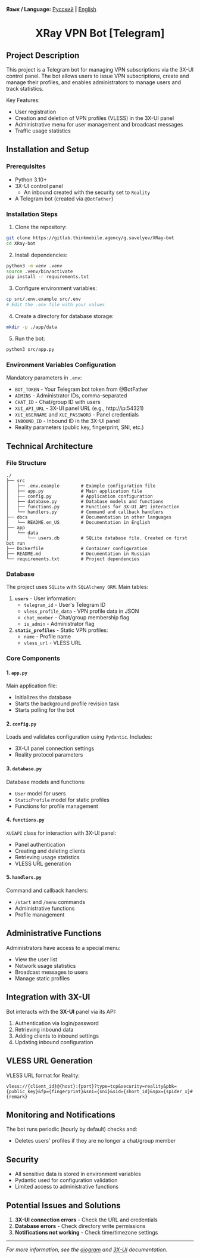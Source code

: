 **Язык / Language:** [Русский](../README.md) **|** <ins>English</ins>

<div id="header" align="center"><h1>XRay VPN Bot [Telegram]</h1></div>

## Project Description

This project is a Telegram bot for managing VPN subscriptions via the 3X-UI control panel. The bot allows users to issue VPN subscriptions, create and manage their profiles, and enables administrators to manage users and track statistics.

Key Features:

- User registration
- Creation and deletion of VPN profiles (VLESS) in the 3X-UI panel
- Administrative menu for user management and broadcast messages
- Traffic usage statistics

## Installation and Setup

### Prerequisites

- Python 3.10+
- 3X-UI control panel
   - An inbound created with the security set to `Reality`
- A Telegram bot (created via `@BotFather`)

### Installation Steps

1. Clone the repository:

```bash
git clone https://gitlab.thinkmobile.agency/g.savelyev/XRay-bot
cd XRay-bot
```

2. Install dependencies:

```bash
python3 -m venv .venv
source .venv/bin/activate
pip install -r requirements.txt
```

3. Configure environment variables:

```bash
cp src/.env.example src/.env
# Edit the .env file with your values
```

4. Create a directory for database storage:

```bash
mkdir -p ./app/data
```

5. Run the bot:

```bash
python3 src/app.py
```

### Environment Variables Configuration

Mandatory parameters in `.env`:

- `BOT_TOKEN` - Your Telegram bot token from @BotFather
- `ADMINS` - Administrator IDs, comma-separated
- `CHAT_ID` - Chat/group ID with users
- `XUI_API_URL` - 3X-UI panel URL (e.g., http://ip:54321)
- `XUI_USERNAME` and `XUI_PASSWORD` - Panel credentials
- `INBOUND_ID` - Inbound ID in the 3X-UI panel
- Reality parameters (public key, fingerprint, SNI, etc.)

## Technical Architecture

### File Structure

```
./
├── src
│   ├── .env.example        # Example configuration file
│   ├── app.py              # Main application file
│   ├── config.py           # Application configuration
│   ├── database.py         # Database models and functions
│   ├── functions.py        # Functions for 3X-UI API interaction
│   └── handlers.py         # Command and callback handlers
├── docs                    # Documentation in other languages
│   └── README.en_US        # Documentation in English
├── app
│   └── data
│       └── users.db        # SQLite database file. Created on first bot run
├── Dockerfile              # Container configuration
├── README.md               # Documentation in Russian
└── requirements.txt        # Project dependencies
```

### Database

The project uses `SQLite` with `SQLAlchemy ORM`. Main tables:

1. **`users`** - User information:
   - `telegram_id` - User's Telegram ID
   - `vless_profile_data` - VPN profile data in JSON
   - `chat_member` - Chat/group membership flag
   - `is_admin` - Administrator flag
2. **`static_profiles`** - Static VPN profiles:
   - `name` - Profile name
   - `vless_url` - VLESS URL

### Core Components

#### 1. `app.py`
Main application file:
- Initializes the database
- Starts the background profile revision task
- Starts polling for the bot

#### 2. `config.py`
Loads and validates configuration using `Pydantic`. Includes:
- 3X-UI panel connection settings
- Reality protocol parameters

#### 3. `database.py`
Database models and functions:
- `User` model for users
- `StaticProfile` model for static profiles
- Functions for profile management

#### 4. `functions.py`
`XUIAPI` class for interaction with 3X-UI panel:
- Panel authentication
- Creating and deleting clients
- Retrieving usage statistics
- VLESS URL generation

#### 5. `handlers.py`
Command and callback handlers:
- `/start` and `/menu` commands
- Administrative functions
- Profile management

## Administrative Functions

Administrators have access to a special menu:
- View the user list
- Network usage statistics
- Broadcast messages to users
- Manage static profiles

## Integration with **3X-UI**
Bot interacts with the **3X-UI** panel via its API:
1. Authentication via login/password
2. Retrieving inbound data
3. Adding clients to inbound settings
4. Updating inbound configuration

## VLESS URL Generation
VLESS URL format for Reality:
```
vless://{client_id}@{host}:{port}?type=tcp&security=reality&pbk={public_key}&fp={fingerprint}&sni={sni}&sid={short_id}&spx={spider_x}#{remark}
```

## Monitoring and Notifications
The bot runs periodic (hourly by default) checks and:
- Deletes users' profiles if they are no longer a chat/group member

## Security
- All sensitive data is stored in environment variables
- Pydantic used for configuration validation
- Limited access to administrative functions

## Potential Issues and Solutions
1. **3X-UI connection errors** - Check the URL and credentials
2. **Database errors** - Check directory write permissions
3. **Notifications not working** - Check time/timezone settings

---

*For more information, see the [aiogram](https://docs.aiogram.dev/en/latest/) and [3X-UI](https://github.com/MHSanaei/3x-ui/wiki) documentation.*